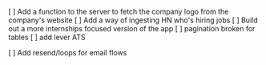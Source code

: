 [ ] Add a function to the server to fetch the company logo from the company's website
[ ] Add a way of ingesting HN who's hiring jobs
[ ] Build out a more internships focused version of the app
[ ] pagination broken for tables
[ ] add lever ATS

[ ] Add resend/loops for email flows
